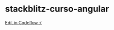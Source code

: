 # stackblitz-curso-angular

[Edit in Codeflow ⚡️](https://stackblitz.com/~/github.com/leoesquias/stackblitz-curso-angular)